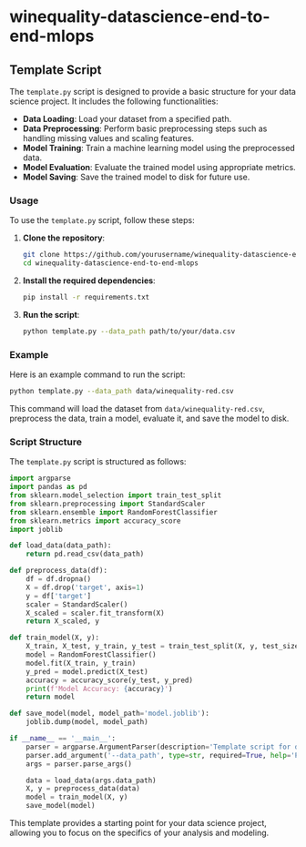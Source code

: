 # winequality-datascience-end-to-end-mlops
## Template Script

The `template.py` script is designed to provide a basic structure for your data science project. It includes the following functionalities:

- **Data Loading**: Load your dataset from a specified path.
- **Data Preprocessing**: Perform basic preprocessing steps such as handling missing values and scaling features.
- **Model Training**: Train a machine learning model using the preprocessed data.
- **Model Evaluation**: Evaluate the trained model using appropriate metrics.
- **Model Saving**: Save the trained model to disk for future use.

### Usage

To use the `template.py` script, follow these steps:

1. **Clone the repository**:
    ```bash
    git clone https://github.com/yourusername/winequality-datascience-end-to-end-mlops.git
    cd winequality-datascience-end-to-end-mlops
    ```

2. **Install the required dependencies**:
    ```bash
    pip install -r requirements.txt
    ```

3. **Run the script**:
    ```bash
    python template.py --data_path path/to/your/data.csv
    ```

### Example

Here is an example command to run the script:

```bash
python template.py --data_path data/winequality-red.csv
```

This command will load the dataset from `data/winequality-red.csv`, preprocess the data, train a model, evaluate it, and save the model to disk.

### Script Structure

The `template.py` script is structured as follows:

```python
import argparse
import pandas as pd
from sklearn.model_selection import train_test_split
from sklearn.preprocessing import StandardScaler
from sklearn.ensemble import RandomForestClassifier
from sklearn.metrics import accuracy_score
import joblib

def load_data(data_path):
    return pd.read_csv(data_path)

def preprocess_data(df):
    df = df.dropna()
    X = df.drop('target', axis=1)
    y = df['target']
    scaler = StandardScaler()
    X_scaled = scaler.fit_transform(X)
    return X_scaled, y

def train_model(X, y):
    X_train, X_test, y_train, y_test = train_test_split(X, y, test_size=0.2, random_state=42)
    model = RandomForestClassifier()
    model.fit(X_train, y_train)
    y_pred = model.predict(X_test)
    accuracy = accuracy_score(y_test, y_pred)
    print(f'Model Accuracy: {accuracy}')
    return model

def save_model(model, model_path='model.joblib'):
    joblib.dump(model, model_path)

if __name__ == '__main__':
    parser = argparse.ArgumentParser(description='Template script for data science project')
    parser.add_argument('--data_path', type=str, required=True, help='Path to the dataset')
    args = parser.parse_args()

    data = load_data(args.data_path)
    X, y = preprocess_data(data)
    model = train_model(X, y)
    save_model(model)
```

This template provides a starting point for your data science project, allowing you to focus on the specifics of your analysis and modeling.